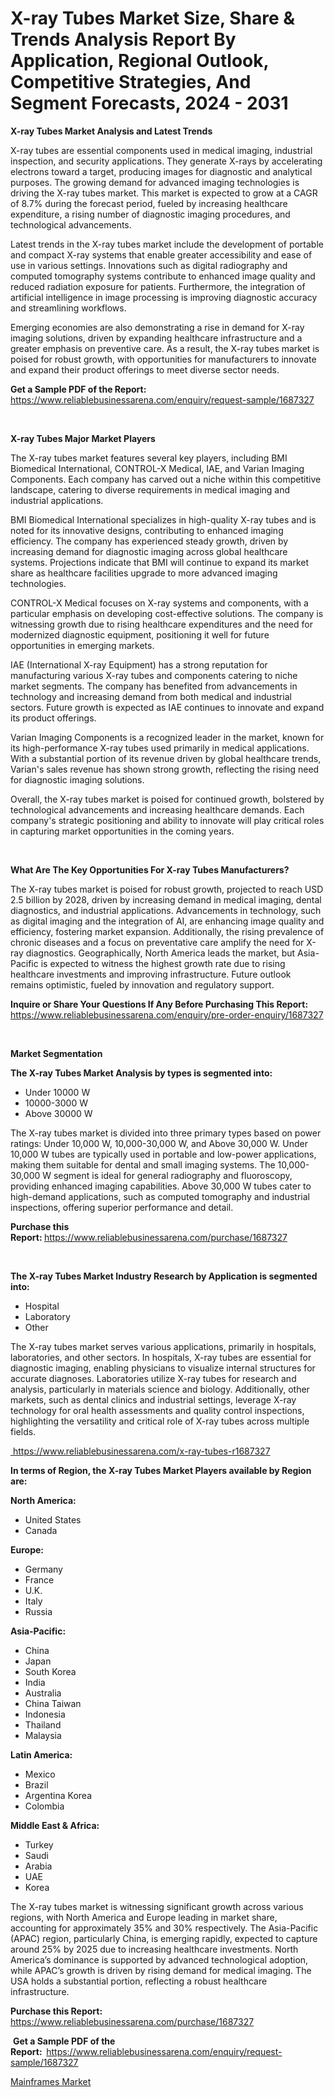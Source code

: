 <p><h1>X-ray Tubes Market Size, Share & Trends Analysis Report By Application, Regional Outlook, Competitive Strategies, And Segment Forecasts, 2024 - 2031</h1></p><p><strong>X-ray Tubes Market Analysis and Latest Trends</strong></p>
<p><p>X-ray tubes are essential components used in medical imaging, industrial inspection, and security applications. They generate X-rays by accelerating electrons toward a target, producing images for diagnostic and analytical purposes. The growing demand for advanced imaging technologies is driving the X-ray tubes market. This market is expected to grow at a CAGR of 8.7% during the forecast period, fueled by increasing healthcare expenditure, a rising number of diagnostic imaging procedures, and technological advancements.</p><p>Latest trends in the X-ray tubes market include the development of portable and compact X-ray systems that enable greater accessibility and ease of use in various settings. Innovations such as digital radiography and computed tomography systems contribute to enhanced image quality and reduced radiation exposure for patients. Furthermore, the integration of artificial intelligence in image processing is improving diagnostic accuracy and streamlining workflows.</p><p>Emerging economies are also demonstrating a rise in demand for X-ray imaging solutions, driven by expanding healthcare infrastructure and a greater emphasis on preventive care. As a result, the X-ray tubes market is poised for robust growth, with opportunities for manufacturers to innovate and expand their product offerings to meet diverse sector needs.</p></p>
<p><strong>Get a Sample PDF of the Report:&nbsp;</strong> <a href="https://www.reliablebusinessarena.com/enquiry/request-sample/1687327?utm_campaign=1912&utm_medium=2&utm_source=Github&utm_content=ia&utm_term=31122024&utm_id=x-ray-tubes">https://www.reliablebusinessarena.com/enquiry/request-sample/1687327</a></p>
<p>&nbsp;</p>
<p><strong>X-ray Tubes Major Market Players</strong></p>
<p><p>The X-ray tubes market features several key players, including BMI Biomedical International, CONTROL-X Medical, IAE, and Varian Imaging Components. Each company has carved out a niche within this competitive landscape, catering to diverse requirements in medical imaging and industrial applications.</p><p>BMI Biomedical International specializes in high-quality X-ray tubes and is noted for its innovative designs, contributing to enhanced imaging efficiency. The company has experienced steady growth, driven by increasing demand for diagnostic imaging across global healthcare systems. Projections indicate that BMI will continue to expand its market share as healthcare facilities upgrade to more advanced imaging technologies.</p><p>CONTROL-X Medical focuses on X-ray systems and components, with a particular emphasis on developing cost-effective solutions. The company is witnessing growth due to rising healthcare expenditures and the need for modernized diagnostic equipment, positioning it well for future opportunities in emerging markets.</p><p>IAE (International X-ray Equipment) has a strong reputation for manufacturing various X-ray tubes and components catering to niche market segments. The company has benefited from advancements in technology and increasing demand from both medical and industrial sectors. Future growth is expected as IAE continues to innovate and expand its product offerings.</p><p>Varian Imaging Components is a recognized leader in the market, known for its high-performance X-ray tubes used primarily in medical applications. With a substantial portion of its revenue driven by global healthcare trends, Varian's sales revenue has shown strong growth, reflecting the rising need for diagnostic imaging solutions.</p><p>Overall, the X-ray tubes market is poised for continued growth, bolstered by technological advancements and increasing healthcare demands. Each company's strategic positioning and ability to innovate will play critical roles in capturing market opportunities in the coming years.</p></p>
<p>&nbsp;</p>
<p><strong>What Are The Key Opportunities For X-ray Tubes Manufacturers?</strong></p>
<p><p>The X-ray tubes market is poised for robust growth, projected to reach USD 2.5 billion by 2028, driven by increasing demand in medical imaging, dental diagnostics, and industrial applications. Advancements in technology, such as digital imaging and the integration of AI, are enhancing image quality and efficiency, fostering market expansion. Additionally, the rising prevalence of chronic diseases and a focus on preventative care amplify the need for X-ray diagnostics. Geographically, North America leads the market, but Asia-Pacific is expected to witness the highest growth rate due to rising healthcare investments and improving infrastructure. Future outlook remains optimistic, fueled by innovation and regulatory support.</p></p>
<p><strong>Inquire or Share Your Questions If Any Before Purchasing This Report:</strong> <a href="https://www.reliablebusinessarena.com/enquiry/pre-order-enquiry/1687327?utm_campaign=1912&utm_medium=2&utm_source=Github&utm_content=ia&utm_term=31122024&utm_id=x-ray-tubes">https://www.reliablebusinessarena.com/enquiry/pre-order-enquiry/1687327</a></p>
<p>&nbsp;</p>
<p><strong>Market Segmentation</strong></p>
<p><strong>The X-ray Tubes Market Analysis by types is segmented into:</strong></p>
<p><ul><li>Under 10000 W</li><li>10000-3000 W</li><li>Above 30000 W</li></ul></p>
<p><p>The X-ray tubes market is divided into three primary types based on power ratings: Under 10,000 W, 10,000-30,000 W, and Above 30,000 W. Under 10,000 W tubes are typically used in portable and low-power applications, making them suitable for dental and small imaging systems. The 10,000-30,000 W segment is ideal for general radiography and fluoroscopy, providing enhanced imaging capabilities. Above 30,000 W tubes cater to high-demand applications, such as computed tomography and industrial inspections, offering superior performance and detail.</p></p>
<p><strong>Purchase this Report:&nbsp;</strong><a href="https://www.reliablebusinessarena.com/purchase/1687327?utm_campaign=1912&utm_medium=2&utm_source=Github&utm_content=ia&utm_term=31122024&utm_id=x-ray-tubes">https://www.reliablebusinessarena.com/purchase/1687327</a></p>
<p>&nbsp;</p>
<p><strong>The X-ray Tubes Market Industry Research by Application is segmented into:</strong></p>
<p><ul><li>Hospital</li><li>Laboratory</li><li>Other</li></ul></p>
<p><p>The X-ray tubes market serves various applications, primarily in hospitals, laboratories, and other sectors. In hospitals, X-ray tubes are essential for diagnostic imaging, enabling physicians to visualize internal structures for accurate diagnoses. Laboratories utilize X-ray tubes for research and analysis, particularly in materials science and biology. Additionally, other markets, such as dental clinics and industrial settings, leverage X-ray technology for oral health assessments and quality control inspections, highlighting the versatility and critical role of X-ray tubes across multiple fields.</p></p>
<p><a href="https://www.reliablebusinessarena.com/x-ray-tubes-r1687327?utm_campaign=1912&utm_medium=2&utm_source=Github&utm_content=ia&utm_term=31122024&utm_id=x-ray-tubes">&nbsp;https://www.reliablebusinessarena.com/x-ray-tubes-r1687327</a></p>
<p><strong>In terms of Region, the X-ray Tubes Market Players available by Region are:</strong></p>
<p>
    <p> <strong> North America: </strong>
        <ul>
            <li>United States</li>
            <li>Canada</li>
        </ul>
        </p> 
    <p> <strong> Europe: </strong>
        <ul>
            <li>Germany</li>
            <li>France</li>
            <li>U.K.</li>
            <li>Italy</li>
            <li>Russia</li>
        </ul>
        </p> 
    <p> <strong> Asia-Pacific: </strong>
        <ul>
            <li>China</li>
            <li>Japan</li>
            <li>South Korea</li>
            <li>India</li>
            <li>Australia</li>
            <li>China Taiwan</li>
            <li>Indonesia</li>
            <li>Thailand</li>
            <li>Malaysia</li>
        </ul>
        </p> 
    <p> <strong> Latin America: </strong>
        <ul>
            <li>Mexico</li>
            <li>Brazil</li>
            <li>Argentina Korea</li>
            <li>Colombia</li>
        </ul>
        </p> 
    <p> <strong> Middle East & Africa: </strong>
        <ul>
            <li>Turkey</li>
            <li>Saudi</li>
            <li>Arabia</li>
            <li>UAE</li>
            <li>Korea</li>
        </ul>
    </p>
    </p>
<p><p>The X-ray tubes market is witnessing significant growth across various regions, with North America and Europe leading in market share, accounting for approximately 35% and 30% respectively. The Asia-Pacific (APAC) region, particularly China, is emerging rapidly, expected to capture around 25% by 2025 due to increasing healthcare investments. North America’s dominance is supported by advanced technological adoption, while APAC’s growth is driven by rising demand for medical imaging. The USA holds a substantial portion, reflecting a robust healthcare infrastructure.</p></p>
<p><strong>Purchase this Report: </strong><a href="https://www.reliablebusinessarena.com/purchase/1687327?utm_campaign=1912&utm_medium=2&utm_source=Github&utm_content=ia&utm_term=31122024&utm_id=x-ray-tubes">https://www.reliablebusinessarena.com/purchase/1687327</a></p>
<p>&nbsp;<strong>Get a Sample PDF of the Report:&nbsp;&nbsp;</strong><a href="https://www.reliablebusinessarena.com/enquiry/request-sample/1687327?utm_campaign=1912&utm_medium=2&utm_source=Github&utm_content=ia&utm_term=31122024&utm_id=x-ray-tubes">https://www.reliablebusinessarena.com/enquiry/request-sample/1687327</a></p>
<p><strong></strong></p>
<p><p><a href="https://github.com/globismark/Market-Research-Report-List-5/blob/main/mainframes-market.md?utm_campaign=1912&utm_medium=2&utm_source=Github&utm_content=ia&utm_term=31122024&utm_id=x-ray-tubes">Mainframes Market</a></p></p>
